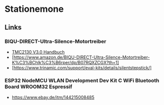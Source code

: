 # Stationemone

## Links

### BIQU-DIRECT-Ultra-Silence-Motortreiber

- [TMC2130 V3.0 Handbuch](https://github.com/bigtreetech/BIGTREETECH-TMC2130-V3.0)
- [https://www.amazon.de/BIQU-DIRECT-Ultra-Silence-Motortreiber-K%C3%BChlk%C3%B6rper/dp/B07RQXZCGX?th=1]
- [https://www.trinamic.com/support/eval-kits/details/silentstepstick/]

### ESP32 NodeMCU WLAN Development Dev Kit C WiFi Bluetooth Board WROOM32 Espressif

- https://www.ebay.de/itm/144215008485